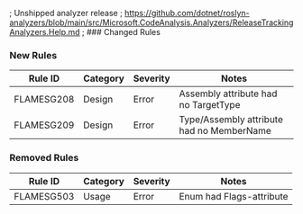 ﻿; Unshipped analyzer release
; https://github.com/dotnet/roslyn-analyzers/blob/main/src/Microsoft.CodeAnalysis.Analyzers/ReleaseTrackingAnalyzers.Help.md
; ### Changed Rules

### New Rules

Rule ID | Category | Severity | Notes
--------|----------|----------|-------
FLAMESG208 | Design | Error | Assembly attribute had no TargetType
FLAMESG209 | Design | Error | Type/Assembly attribute had no MemberName

### Removed Rules

 Rule ID    | Category | Severity | Notes       
------------|----------|----------|-------------
FLAMESG503 | Usage    | Error    | Enum had Flags-attribute
